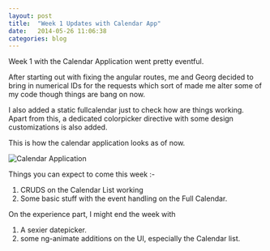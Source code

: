 ```yaml
---
layout: post
title:  "Week 1 Updates with Calendar App"
date:   2014-05-26 11:06:38
categories: blog
---
```


Week 1 with the Calendar Application went pretty eventful.

After starting out with fixing the angular routes, me and Georg decided to bring in numerical IDs for the requests which sort of made me alter some of my code though things are bang on now.

I also added a static fullcalendar just to check how are things working. 
Apart from this, a dedicated colorpicker directive with some design customizations is also added.

This is how the calendar application looks as of now.

![Calendar Application](http://i.imgur.com/7mUsQmL.png)

Things you can expect to come this week :-
1. CRUDS on the Calendar List working
2. Some basic stuff with the event handling on the Full Calendar.

On the experience part, I might end the week with
1. A sexier datepicker.
2. some ng-animate additions on the UI, especially the Calendar list.